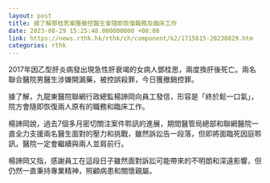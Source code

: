 ```yaml
---
layout: post
title: 據了解鄧桂思案獲撤控醫生會隨即恢復職務及臨床工作
date: 2023-08-29 15:25:48.000000000 +08:00
link: https://news.rthk.hk/rthk/ch/component/k2/1715615-20230829.htm
categories: rthk
---
```


2017年因乙型肝炎病發出現急性肝衰竭的女病人鄧桂思，兩度換肝後死亡。兩名聯合醫院男醫生涉嫌開漏藥，被控誤殺罪，今日獲撤銷控罪。

據了解，九龍東醫院聯網行政總監楊諦岡向員工發信，形容是「終於鬆一口氣」，院方會隨即恢復兩人原有的職務和臨床工作。

楊諦岡說，過去7個多月密切關注案件聆訊的進展，期間醫管局總部和聯網醫院一直全力支援兩名醫生面對的壓力和挑戰，雖然訴訟告一段落，但即將面臨死因庭聆訊，醫院一定會繼續與兩人並肩前行。

楊諦岡又指，感謝員工在這段日子雖然面對訴訟可能帶來的不明朗和深遠影響，但仍然一直秉持專業精神，照顧病患和關懷親屬。
